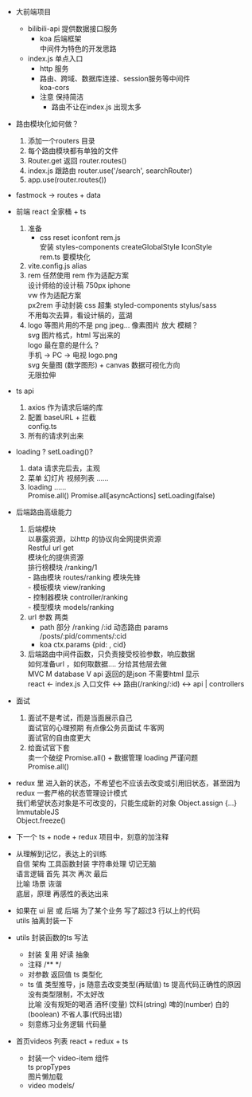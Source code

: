 - 大前端项目           
    - bilibili-api 提供数据接口服务               
        - koa  后端框架              
            中间件为特色的开发思路           
    - index.js 单点入口                  
        - http  服务          
        - 路由、跨域、数据库连接、session服务等中间件             
            koa-cors            
        - 注意  保持简洁             
            - 路由不让在index.js 出现太多           

- 路由模块化如何做？              
    1. 添加一个routers 目录           
    2. 每个路由模块都有单独的文件          
    3. Router.get  返回 router.routes()              
    4. index.js  跟路由  router.use('/search', searchRouter)              
    5. app.use(router.routes())              
- fastmock -> routes + data             

- 前端 react 全家桶 + ts          
    1. 准备                 
        - css reset  iconfont rem.js             
            安装 styles-components  createGlobalStyle IconStyle              
            rem.ts 要模块化            
    2. vite.config.js alias            
    3. rem 任然使用 rem 作为适配方案              
        设计师给的设计稿 750px iphone             
        vw 作为适配方案             
        px2rem 手动封装   css  超集  styled-components  stylus/sass            
        不用每次去算，看设计稿的，蓝湖            
    4. logo 等图片用的不是 png jpeg...   像素图片  放大 模糊？           
        svg 图片格式，html 写出来的          
        logo 最在意的是什么？          
        手机 -> PC -> 电视  logo.png             
        svg  矢量图  (数学图形) + canvas  数据可视化方向            
        无限拉伸             

- ts api            
    1. axios 作为请求后端的库             
    2. 配置 baseURL + 拦截              
        config.ts          
    3. 所有的请求列出来          

- loading ? setLoading()?               
    1. data 请求完后去，主观              
    2. 菜单 幻灯片 视频列表 ......                
    3. loading ......            
    Promise.all()  Promise.all[asyncActions]  setLoading(false)                

- 后端路由高级能力           
    1. 后端模块           
        以暴露资源，以http 的协议向全网提供资源            
        Restful url get            
        模块化的提供资源             
        排行榜模块   /ranking/1            
            - 路由模块  routes/ranking  模块先锋           
            - 模板模块  view/ranking            
            - 控制器模块 controller/ranking                
            - 模型模块  models/ranking                 
    2. url 参数  两类            
        - path  部分  /ranking /:id  动态路由  params              
            /posts/:pid/comments/:cid             
        - koa  ctx.params  {pid: , cid}                
    3. 后端路由中间件函数，只负责接受校验参数，响应数据            
        如何准备url ，如何取数据.... 分给其他层去做             
        MVC   M database   V api 返回的是json 不需要html 显示               
        react <- index.js 入口文件 <-> 路由(/ranking/:id) <-> api | controllers               

- 面试           
    1. 面试不是考试，而是当面展示自己             
        面试官的心理预期 有点像公务员面试 牛客网              
        面试官的自由度更大            
    2. 给面试官下套            
        卖一个破绽 Promise.all() + 数据管理  loading  严谨问题             
        Promise.all()           

- redux 里 进入新的状态，不希望也不应该去改变或引用旧状态，甚至因为redux 一套严格的状态管理设计模式          
    我们希望状态对象是不可改变的，只能生成新的对象  Object.assign  {...}  ImmutableJS           
    Object.freeze()           

- 下一个 ts + node + redux 项目中，刻意的加注释              

- 从理解到记忆，表达上的训练             
    自信  架构  工具函数封装  字符串处理  切记无脑              
    语言逻辑  首先  其次  再次  最后              
        比喻  场景  诙谐              
    底层，原理  再感性的表达出来                

- 如果在 ui 层 或 后端  为了某个业务 写了超过3 行以上的代码            
    utils  抽离封装一下             

- utils 封装函数的ts 写法            
    - 封装 复用 好读 抽象            
    - 注释  /** */             
    - 对参数  返回值  ts 类型化           
    - ts 值 类型推导，js 随意去改变类型(再赋值)  ts 提高代码正确性的原因             
        没有类型限制，不太好改               
        比喻 没有规矩的喝酒  酒杯(变量)  饮料(string)  啤的(number)  白的(boolean)  不省人事(代码出错)              
    - 刻意练习业务逻辑 代码量             

- 首页videos 列表  react + redux + ts            
    - 封装一个 video-item 组件              
        ts  propTypes             
        图片懒加载             
    - video models/